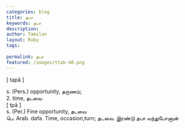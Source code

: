 ```yaml
---
categories: blog
title: தபா
keywords: தபா
description: 
author: Tamilan
layout: Ruby
tags: 
 
permalink: தபா
featured: /images/ttak-48.png
---
```

  
[ tapā ]  
  
s. (Pers.) opportunity, தருணம்;  
2. time, தடவை  
[ tpā ]  
s. (Per.) Fine opportunity, தடவை  
பெ. Arab. dafa. Time, occasion,turn; தடவை. இரண்டு தபா வந்துபோனான்